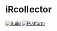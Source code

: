 # iRcollector

[![Build](https://img.shields.io/github/actions/workflow/status/JamesClonk/iRcollector/build.yml?branch=master&label=Build)](https://github.com/JamesClonk/iRcollector/actions/workflows/build.yml)
[![Platform](https://img.shields.io/badge/Platform-Kubernetes-blue)](https://kubernetes.io/)
